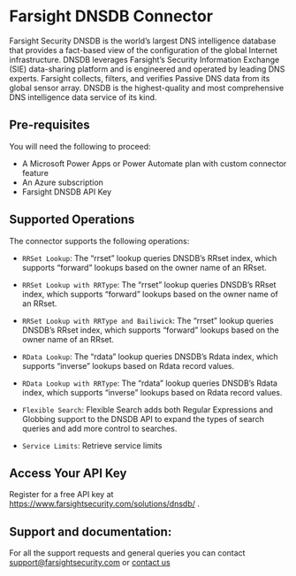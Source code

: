 # Farsight DNSDB Connector

Farsight Security DNSDB is the world’s largest DNS intelligence database that provides a fact-based view of the configuration of the global Internet infrastructure. DNSDB leverages Farsight’s Security Information Exchange (SIE) data-sharing platform and is engineered and operated by leading DNS experts. Farsight collects, filters, and verifies Passive DNS data from its global sensor array. DNSDB is the highest-quality and most comprehensive DNS intelligence data service of its kind.

## Pre-requisites
You will need the following to proceed:
* A Microsoft Power Apps or Power Automate plan with custom connector feature
* An Azure subscription
* Farsight DNSDB API Key

## Supported Operations
The connector supports the following operations:
* `RRSet Lookup`: The “rrset” lookup queries DNSDB’s RRset index, which supports “forward” lookups based on the owner name of an RRset.

* `RRSet Lookup with RRType`: The “rrset” lookup queries DNSDB’s RRset index, which supports “forward” lookups based on the owner name of an RRset.

* `RRSet Lookup with RRType and Bailiwick`: The “rrset” lookup queries DNSDB’s RRset index, which supports “forward” lookups based on the owner name of an RRset.

* `RData Lookup`: The “rdata” lookup queries DNSDB’s Rdata index, which supports “inverse” lookups based on Rdata record values.

* `RData Lookup with RRType`: The “rdata” lookup queries DNSDB’s Rdata index, which supports “inverse” lookups based on Rdata record values.

* `Flexible Search`: Flexible Search adds both Regular Expressions and Globbing support to the DNSDB API to expand the types of search queries and add more control to searches.

* `Service Limits`: Retrieve service limits

## Access Your API Key
Register for a free API key at https://www.farsightsecurity.com/solutions/dnsdb/ .

## Support and documentation: 
For all the support requests and general queries you can contact support@farsightsecurity.com or [contact us](https://www.farsightsecurity.com/about-farsight-security/contacts/)

